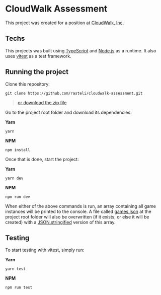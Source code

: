 # CloudWalk Assessment

This project was created for a position at [CloudWalk, Inc](https://www.cloudwalk.io/).

## Techs

This projects was built using [TypeScript](https://www.typescriptlang.org/) and [Node.js](https://nodejs.org/en/) as a runtime. It also uses [vitest](https://vitest.dev/) as a test framework.

## Running the project

Clone this repository:

```console
git clone https://github.com/rasteli/cloudwalk-assessment.git
```

> [or download the zip file](https://github.com/rasteli/cloudwalk-assessment/archive/refs/heads/master.zip)

Go to the project root folder and download its dependencies:

**Yarn**

```console
yarn
```

**NPM**

```console
npm install
```

Once that is done, start the project:

**Yarn**

```console
yarn dev
```

**NPM**

```console
npm run dev
```

When either of the above commands is run, an array containing all game instances will be printed to the console.
A file called [games.json](https://github.com/rasteli/cloudwalk-assessment/blob/master/games.json) at the project root folder will also be overwritten (if it exists, or else it will be created) with a [JSON.stringified](https://developer.mozilla.org/en-US/docs/Web/JavaScript/Reference/Global_Objects/JSON/stringify) version of this array.

## Testing

To start testing with vitest, simply run:

**Yarn**

```console
yarn test
```

**NPM**

```console
npm run test
```
